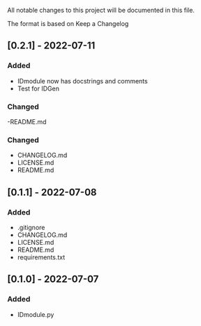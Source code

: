 ﻿All notable changes to this project will be documented in this file.

The format is based on Keep a Changelog

## [0.2.1] - 2022-07-11
### Added
  - IDmodule now has docstrings and comments
  - Test for IDGen
### Changed
  -README.md


### Changed
  - CHANGELOG.md
  - LICENSE.md
  - README.md

## [0.1.1] - 2022-07-08
### Added
  - .gitignore
  - CHANGELOG.md
  - LICENSE.md
  - README.md
  - requirements.txt
  
## [0.1.0] - 2022-07-07
### Added
  - IDmodule.py
  
